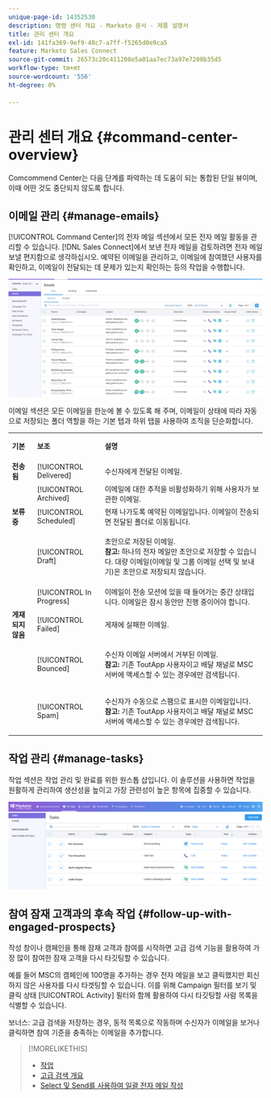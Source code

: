 ```yaml
---
unique-page-id: 14352530
description: 명령 센터 개요 - Marketo 문서 - 제품 설명서
title: 관리 센터 개요
exl-id: 141fa369-9ef9-48c7-a7ff-f5265d0e9ca5
feature: Marketo Sales Connect
source-git-commit: 26573c20c411208e5a01aa7ec73a97e7208b35d5
workflow-type: tm+mt
source-wordcount: '556'
ht-degree: 0%

---
```


# 관리 센터 개요 {#command-center-overview}

Comcommend Center는 다음 단계를 파악하는 데 도움이 되는 통합된 단일 뷰이며, 이때 어떤 것도 중단되지 않도록 합니다.

## 이메일 관리 {#manage-emails}

[!UICONTROL Command Center]의 전자 메일 섹션에서 모든 전자 메일 활동을 관리할 수 있습니다. [!DNL Sales Connect]에서 보낸 전자 메일을 검토하려면 전자 메일 보낼 편지함으로 생각하십시오. 예약된 이메일을 관리하고, 이메일에 참여했던 사용자를 확인하고, 이메일이 전달되는 데 문제가 있는지 확인하는 등의 작업을 수행합니다.

![](assets/command-center-overview-1.png)

이메일 섹션은 모든 이메일을 한눈에 볼 수 있도록 해 주며, 이메일이 상태에 따라 자동으로 저장되는 폴더 역할을 하는 기본 탭과 하위 탭을 사용하여 조직을 단순화합니다.

<table>
 <colgroup>
  <col>
  <col>
  <col>
 </colgroup>
 <tbody>
  <tr>
   <td title="배경색 : 회색"><p title=""><strong><span>기본</span> </strong></p></td>
   <td title="배경색 : 회색"><p title=""><strong><span>보조</span> </strong></p></td>
   <td title="배경색 : 회색"><p title=""><strong><span>설명</span> </strong></p></td>
  </tr>
  <tr>
   <td title="배경색 : 파랑"><strong title="">전송됨</strong></td>
   <td title="배경색 : 파랑">[!UICONTROL Delivered]</td>
   <td title="배경색 : 파랑">수신자에게 전달된 이메일.</td>
  </tr>
  <tr>
   <td title="배경색 : 파랑"><br></td>
   <td title="배경색 : 파랑">[!UICONTROL Archived]</td>
   <td title="배경색 : 파랑">이메일에 대한 추적을 비활성화하기 위해 사용자가 보관한 이메일.</td>
  </tr>
  <tr>
   <td title="배경색 : 회색"><strong title="">보류 중</strong></td>
   <td title="배경색 : 회색">[!UICONTROL Scheduled]</td>
   <td title="배경색 : 회색">현재 나가도록 예약된 이메일입니다. 이메일이 전송되면 전달된 폴더로 이동됩니다.</td>
  </tr>
  <tr>
   <td title="배경색 : 회색"><br></td>
   <td title="배경색 : 회색">[!UICONTROL Draft]</td>
   <td title="배경색 : 회색"><p>초안으로 저장된 이메일.<br><strong>참고:</strong> 하나의 전자 메일만 초안으로 저장할 수 있습니다. 대량 이메일(이메일 및 그룹 이메일 선택 및 보내기)은 초안으로 저장되지 않습니다.</p></td>
  </tr>
  <tr>
   <td title="배경색 : 회색"><br></td>
   <td title="배경색 : 회색">[!UICONTROL In Progress]</td>
   <td title="배경색 : 회색">이메일이 전송 모션에 있을 때 들어가는 중간 상태입니다. 이메일은 잠시 동안만 진행 중이어야 합니다.</td>
  </tr>
  <tr>
   <td title="배경색 : 파랑"><strong title="">게재되지 않음</strong></td>
   <td title="배경색 : 파랑">[!UICONTROL Failed]</td>
   <td title="배경색 : 파랑">게재에 실패한 이메일.</td>
  </tr>
  <tr>
   <td title="배경색 : 파랑"><br></td>
   <td title="배경색 : 파랑">[!UICONTROL Bounced]</td>
   <td title="배경색 : 파랑"><p>수신자 이메일 서버에서 거부된 이메일. <br><strong>참고:</strong> 기존 ToutApp 사용자이고 배달 채널로 MSC 서버에 액세스할 수 있는 경우에만 검색됩니다.</p></td>
  </tr>
  <tr>
   <td title="배경색 : 파랑"><br></td>
   <td title="배경색 : 파랑">[!UICONTROL Spam]</td>
   <td title="배경색 : 파랑"><p>수신자가 수동으로 스팸으로 표시한 이메일입니다.<br><strong>참고:</strong> 기존 ToutApp 사용자이고 배달 채널로 MSC 서버에 액세스할 수 있는 경우에만 검색됩니다.</p></td>
  </tr>
 </tbody>
</table>

## 작업 관리 {#manage-tasks}

작업 섹션은 작업 관리 및 완료를 위한 원스톱 샵입니다. 이 솔루션을 사용하면 작업을 원활하게 관리하여 생산성을 높이고 가장 관련성이 높은 항목에 집중할 수 있습니다.

![](assets/command-center-overview-2.png)

## 참여 잠재 고객과의 후속 작업 {#follow-up-with-engaged-prospects}

작성 창이나 캠페인을 통해 잠재 고객과 참여를 시작하면 고급 검색 기능을 활용하여 가장 많이 참여한 잠재 고객을 다시 타깃팅할 수 있습니다.

예를 들어 MSC의 캠페인에 100명을 추가하는 경우 전자 메일을 보고 클릭했지만 회신하지 않은 사용자를 다시 타겟팅할 수 있습니다. 이를 위해 Campaign 필터를 보기 및 클릭 상태 [!UICONTROL Activity] 필터와 함께 활용하여 다시 타깃팅할 사람 목록을 식별할 수 있습니다.

보너스: 고급 검색을 저장하는 경우, 동적 목록으로 작동하며 수신자가 이메일을 보거나 클릭하면 참여 기준을 충족하는 이메일을 추가합니다.

>[!MORELIKETHIS]
>
>* [작업](/help/marketo/product-docs/marketo-sales-connect/tasks/syncing-sales-connect-tasks-with-salesforce-for-the-first-time.md)
>* [고급 검색 개요](/help/marketo/product-docs/marketo-sales-connect/email/command-center/advanced-search-overview.md)
>* [Select 및 Send를 사용하여 일괄 전자 메일 작성](/help/marketo/product-docs/marketo-sales-connect/email/using-the-compose-window/composing-bulk-emails-with-select-and-send.md)
